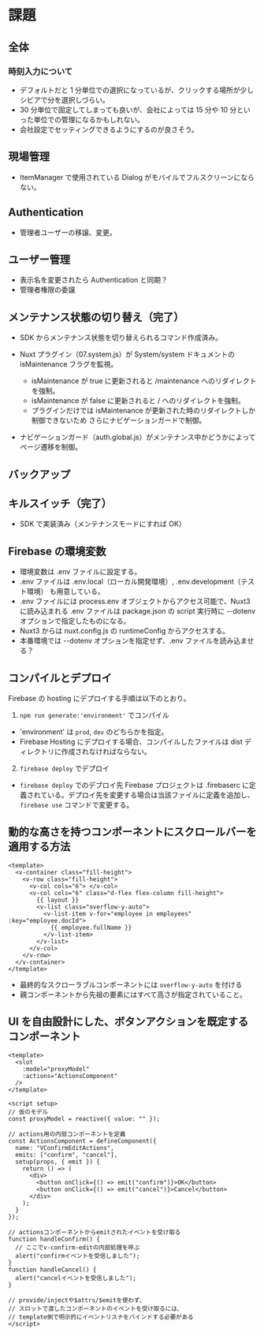 # 課題

## 全体

### 時刻入力について

- デフォルトだと 1 分単位での選択になっているが、クリックする場所が少しシビアで分を選択しづらい。
- 30 分単位で固定してしまっても良いが、会社によっては 15 分や 10 分といった単位での管理になるかもしれない。
- 会社設定でセッティングできるようにするのが良さそう。

## 現場管理

- ItemManager で使用されている Dialog がモバイルでフルスクリーンにならない。

## Authentication

- 管理者ユーザーの移譲、変更。

## ユーザー管理

- 表示名を変更されたら Authentication と同期？
- 管理者権限の委譲

## メンテナンス状態の切り替え（完了）

- SDK からメンテナンス状態を切り替えられるコマンド作成済み。

- Nuxt プラグイン（07.system.js）が System/system ドキュメントの isMaintenance フラグを監視。
  - isMaintenance が true に更新されると /maintenance へのリダイレクトを強制。
  - isMaintenance が false に更新されると / へのリダイレクトを強制。
  - プラグインだけでは isMaintenance が更新された時のリダイレクトしか制御できないため
    さらにナビゲーションガードで制御。
- ナビゲーションガード（auth.global.js）がメンテナンス中かどうかによってページ遷移を制御。

## バックアップ

## キルスイッチ（完了）

- SDK で実装済み（メンテナンスモードにすれば OK）

## Firebase の環境変数

- 環境変数は .env ファイルに設定する。
- .env ファイルは .env.local（ローカル開発環境）, .env.development（テスト環境） も用意している。
- .env ファイルには process.env オブジェクトからアクセス可能で、Nuxt3 に読み込まれる .env ファイルは package.json の script 実行時に --dotenv オプションで指定したものになる。
- Nuxt3 からは nuxt.config.js の runtimeConfig からアクセスする。
- 本番環境では --dotenv オプションを指定せず、.env ファイルを読み込ませる？

## コンパイルとデプロイ

Firebase の hosting にデプロイする手順は以下のとおり。

1. `npm run generate:'environment'` でコンパイル

- 'environment' は `prod`, `dev` のどちらかを指定。
- Firebase Hosting にデプロイする場合、コンパイルしたファイルは dist ディレクトリに作成されなければならない。

2. `firebase deploy` でデプロイ

- `firebase deploy` でのデプロイ先 Firebase プロジェクトは .firebaserc に定義されている。デプロイ先を変更する場合は当該ファイルに定義を追加し、 `firebase use` コマンドで変更する。

## 動的な高さを持つコンポーネントにスクロールバーを適用する方法

```
<template>
  <v-container class="fill-height">
    <v-row class="fill-height">
      <v-col cols="6"> </v-col>
      <v-col cols="6" class="d-flex flex-column fill-height">
        {{ layout }}
        <v-list class="overflow-y-auto">
          <v-list-item v-for="employee in employees" :key="employee.docId">
            {{ employee.fullName }}
          </v-list-item>
        </v-list>
      </v-col>
    </v-row>
  </v-container>
</template>
```

- 最終的なスクローラブルコンポーネントには `overflow-y-auto` を付ける
- 親コンポーネントから先祖の要素にはすべて高さが指定されていること。

## UI を自由設計にした、ボタンアクションを既定するコンポーネント

```
<template>
  <slot
    :model="proxyModel"
    :actions="ActionsComponent"
  />
</template>

<script setup>
// 仮のモデル
const proxyModel = reactive({ value: "" });

// actions用の内部コンポーネントを定義
const ActionsComponent = defineComponent({
  name: "VConfirmEditActions",
  emits: ["confirm", "cancel"],
  setup(props, { emit }) {
    return () => (
      <div>
        <button onClick={() => emit("confirm")}>OK</button>
        <button onClick={() => emit("cancel")}>Cancel</button>
      </div>
    );
  }
});

// actionsコンポーネントからemitされたイベントを受け取る
function handleConfirm() {
  // ここでv-confirm-editの内部処理を呼ぶ
  alert("confirmイベントを受信しました");
}
function handleCancel() {
  alert("cancelイベントを受信しました");
}

// provide/injectや$attrs/$emitを使わず、
// スロットで渡したコンポーネントのイベントを受け取るには、
// template側で明示的にイベントリスナをバインドする必要がある
</script>
```
